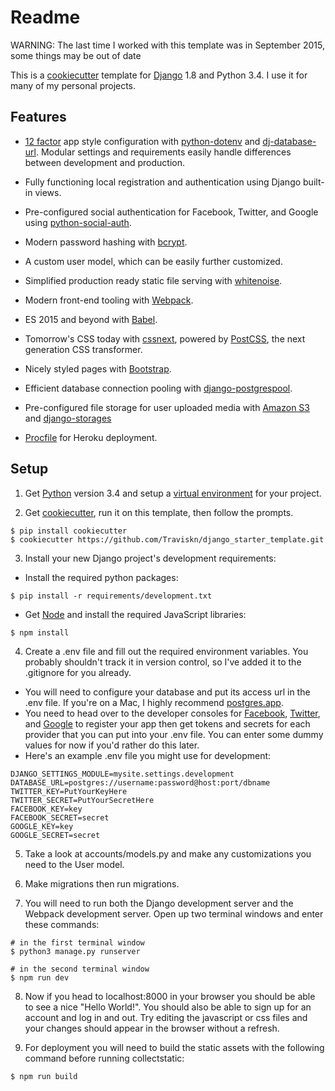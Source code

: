 # Readme #

WARNING: The last time I worked with this template was in September 2015, some things may be out of date

This is a [cookiecutter](https://github.com/audreyr/cookiecutter) template for [Django](https://www.djangoproject.com/) 1.8 and Python 3.4.  I use it for many of my personal projects.

## Features ##
* [12 factor](http://12factor.net/) app style configuration with [python-dotenv](https://github.com/theskumar/python-dotenv) and [dj-database-url](https://github.com/kennethreitz/dj-database-url).  Modular settings and requirements easily handle differences between development and production.

* Fully functioning local registration and authentication using Django built-in views.

* Pre-configured social authentication for Facebook, Twitter, and Google using [python-social-auth](https://github.com/omab/python-social-auth).

* Modern password hashing with [bcrypt](https://github.com/pyca/bcrypt).

* A custom user model, which can be easily further customized.

* Simplified production ready static file serving with [whitenoise](https://github.com/evansd/whitenoise).

* Modern front-end tooling with [Webpack](http://webpack.github.io/).

* ES 2015 and beyond with [Babel](https://babeljs.io/).

* Tomorrow's CSS today with [cssnext](http://cssnext.io/), powered by [PostCSS](https://github.com/postcss/postcss), the next generation CSS transformer.

* Nicely styled pages with [Bootstrap](http://getbootstrap.com/).

* Efficient database connection pooling with [django-postgrespool](https://github.com/kennethreitz/django-postgrespool).

* Pre-configured file storage for user uploaded media with [Amazon S3](https://aws.amazon.com/s3/) and [django-storages](https://github.com/jschneier/django-storages)

* [Procfile](https://devcenter.heroku.com/articles/procfile) for Heroku deployment.

## Setup ##
1. Get [Python](https://www.python.org/) version 3.4 and setup a [virtual environment](http://docs.python-guide.org/en/latest/dev/virtualenvs/) for your project.

2. Get [cookiecutter](https://github.com/audreyr/cookiecutter), run it on this template, then follow the prompts.
  ```shell
  $ pip install cookiecutter
  $ cookiecutter https://github.com/Traviskn/django_starter_template.git
  ```

3. Install your new Django project's development requirements:
  * Install the required python packages:
  ```shell
  $ pip install -r requirements/development.txt
  ```
  * Get [Node](https://nodejs.org/) and install the required JavaScript libraries:
  ```shell
  $ npm install
  ```

4. Create a .env file and fill out the required environment variables. You probably shouldn't track it in version control, so I've added it to the .gitignore for you already.
  * You will need to configure your database and put its access url in the .env file. If you're on a Mac, I highly recommend [postgres.app](http://postgresapp.com/).
  * You need to head over to the developer consoles for [Facebook](https://developers.facebook.com/), [Twitter](https://apps.twitter.com/), and [Google](https://console.developers.google.com/) to register your app then get tokens and secrets for each provider that you can put into your .env file.  You can enter some dummy values for now if you'd rather do this later.
  * Here's an example .env file you might use for development:
  ```
  DJANGO_SETTINGS_MODULE=mysite.settings.development
  DATABASE_URL=postgres://username:password@host:port/dbname
  TWITTER_KEY=PutYourKeyHere
  TWITTER_SECRET=PutYourSecretHere
  FACEBOOK_KEY=key
  FACEBOOK_SECRET=secret
  GOOGLE_KEY=key
  GOOGLE_SECRET=secret
  ```

5. Take a look at accounts/models.py and make any customizations you need to the User model.

6. Make migrations then run migrations.

7. You will need to run both the Django development server and the Webpack development server. Open up two terminal windows and enter these commands:
  ```shell
  # in the first terminal window
  $ python3 manage.py runserver
  ```
  ```shell
  # in the second terminal window
  $ npm run dev
  ```

8. Now if you head to localhost:8000 in your browser you should be able to see a nice "Hello World!".  You should also be able to sign up for an account and log in and out.  Try editing the javascript or css files and your changes should appear in the browser without a refresh.

9. For deployment you will need to build the static assets with the following command before running collectstatic:
  ```shell
  $ npm run build
  ```
